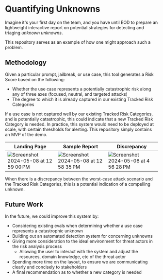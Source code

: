 # Quantifying Unknowns

Imagine it's your first day on the team, and you have until EOD to prepare an lightweight interactive report on potential strategies for detecting and triaging *unknown unknowns*.

This repository serves as an example of how one might approach such a problem.

## Methodology 

Given a particular prompt, jailbreak, or use case, this tool generates a Risk Score based on the following:

- Whether the use case represents a potentially catastrophic risk along any of three axes (focused, neutral, and targeted attacks)
- The degree to which it is already captured in our existing Tracked Risk Categories

If a use case is not captured well by our existing Tracked Risk Categories, and is potentially catastrophic, this could indicate that a new Tracked Risk Category is needed. In practice, this system would need to be deployed at scale, with certain thresholds for alerting. This repository simply contains an MVP of the demo.

|Landing Page|Sample Report|Discrepancy|
|--------|--------|--------|
|![Screenshot 2024-05-08 at 12 59 00 PM](https://github.com/Radilx/Preparedness-Framework/assets/22382740/ca8a90bf-aa25-41ea-9b77-73366fd7e4d6)|![Screenshot 2024-05-08 at 12 58 35 PM](https://github.com/Radilx/Preparedness-Framework/assets/22382740/a97899aa-ea50-4b8a-afe7-32d0344fea24)|![Screenshot 2024-05-08 at 4 56 28 PM](https://github.com/Radilx/Preparedness-Framework/assets/22382740/c6a40a47-e423-4536-93e3-f05b9f518060)|

When there is a discrepancy between the worst-case attack scenario and the Tracked Risk Categories, this is a potential indication of a compelling unknown.

## Future Work


In the future, we could improve this system by:
- Considering existing evals when determining whether a use case represents a catastrophic unknown
- Building out an automated detection system for concerning unknowns
- Giving more consideration to the ideal environment for threat actors in the risk analysis process
    - Allowing the user to interact with the system and adjust the resources, domain knowledge, etc of the threat actor
- Spending more time on the layout, to ensure we are communicating clearly and concisely to stakeholders
- A final recommendation as to whether a new category is needed

